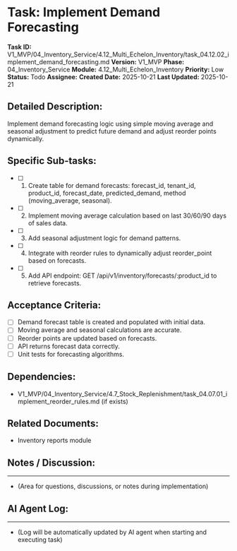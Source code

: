 # Task: Implement Demand Forecasting

**Task ID:** V1_MVP/04_Inventory_Service/4.12_Multi_Echelon_Inventory/task_04.12.02_implement_demand_forecasting.md
**Version:** V1_MVP
**Phase:** 04_Inventory_Service
**Module:** 4.12_Multi_Echelon_Inventory
**Priority:** Low
**Status:** Todo
**Assignee:**
**Created Date:** 2025-10-21
**Last Updated:** 2025-10-21

## Detailed Description:
Implement demand forecasting logic using simple moving average and seasonal adjustment to predict future demand and adjust reorder points dynamically.

## Specific Sub-tasks:
- [ ] 1. Create table for demand forecasts: forecast_id, tenant_id, product_id, forecast_date, predicted_demand, method (moving_average, seasonal).
- [ ] 2. Implement moving average calculation based on last 30/60/90 days of sales data.
- [ ] 3. Add seasonal adjustment logic for demand patterns.
- [ ] 4. Integrate with reorder rules to dynamically adjust reorder_point based on forecasts.
- [ ] 5. Add API endpoint: GET /api/v1/inventory/forecasts/:product_id to retrieve forecasts.

## Acceptance Criteria:
- [ ] Demand forecast table is created and populated with initial data.
- [ ] Moving average and seasonal calculations are accurate.
- [ ] Reorder points are updated based on forecasts.
- [ ] API returns forecast data correctly.
- [ ] Unit tests for forecasting algorithms.

## Dependencies:
* V1_MVP/04_Inventory_Service/4.7_Stock_Replenishment/task_04.07.01_implement_reorder_rules.md (if exists)

## Related Documents:
* Inventory reports module

## Notes / Discussion:
---
* (Area for questions, discussions, or notes during implementation)

## AI Agent Log:
---
* (Log will be automatically updated by AI agent when starting and executing task)

